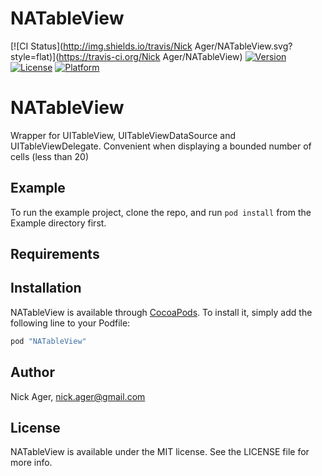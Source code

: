 # NATableView

[![CI Status](http://img.shields.io/travis/Nick Ager/NATableView.svg?style=flat)](https://travis-ci.org/Nick Ager/NATableView)
[![Version](https://img.shields.io/cocoapods/v/NATableView.svg?style=flat)](http://cocoapods.org/pods/NATableView)
[![License](https://img.shields.io/cocoapods/l/NATableView.svg?style=flat)](http://cocoapods.org/pods/NATableView)
[![Platform](https://img.shields.io/cocoapods/p/NATableView.svg?style=flat)](http://cocoapods.org/pods/NATableView)

# NATableView
Wrapper for UITableView, UITableViewDataSource and UITableViewDelegate. 
Convenient when displaying a bounded number of cells (less than 20)

## Example

To run the example project, clone the repo, and run `pod install` from the Example directory first.

## Requirements

## Installation

NATableView is available through [CocoaPods](http://cocoapods.org). To install
it, simply add the following line to your Podfile:

```ruby
pod "NATableView"
```

## Author

Nick Ager, nick.ager@gmail.com

## License

NATableView is available under the MIT license. See the LICENSE file for more info.
